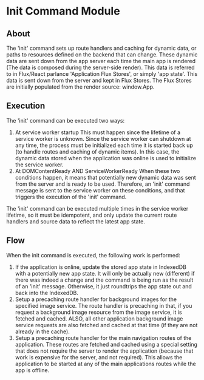# Init Command Module

## About
The 'init' command sets up route handlers and caching for dynamic data, or paths to resources defined on the backend that can change.
These dynamic data are sent down from the app server each time the main app is rendered
(The data is composed during the server-side render). This data is referred to in Flux/React parlance
'Application Flux Stores', or simply 'app state'. This data is sent down from the server and kept in Flux Stores. The Flux Stores are initially populated from the render source: window.App.

## Execution
The 'init' command can be executed two ways:
1. At service worker startup
  This must happen since the lifetime of a service worker is unknown.
  Since the service worker can shutdown at any time, the process must be initialized each time it is started back up
  (to handle routes and caching of dynamic items). In this case, the dynamic data stored when the application was online
  is used to initialize the service worker.
2. At DOMContentReady AND ServiceWorkerReady
  When these two conditions happen, it means that potentially new dynamic data was sent from the server and is ready to be used.
  Therefore, an 'init' command message is sent to the service worker on these conditions, and that triggers the execution of the 'init' command.

The 'init' command can be executed multiple times in the service worker lifetime, so it must be idempotent, and only update the current route handlers and source data to reflect the latest app state.

## Flow
When the init command is executed, the following work is performed:
1. If the application is online, update the stored app state in IndexedDB with a potentially new app state.
  It will only be actually new (different) if there was indeed a change and the command is being run as the result of an 'init' message. Otherwise, it just roundtrips the app state out and back into the IndexedDB.  
2. Setup a precaching route handler for background images for the specified image service.
  The route handler is precaching in that, if you request a background image resource from the image service, it is fetched and cached. ALSO, all other application background image service requests are also fetched and cached at that time (if they are not already in the cache).
3. Setup a precaching route handler for the main navigation routes of the application. These routes are fetched and cached using a special setting that does not require the server to render the application (because that work is expensive for the server, and not required). This allows the application to be started at any of the main applications routes while the app is offline.
